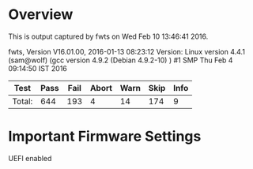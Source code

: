# Overview

This is output captured by fwts on Wed Feb 10 13:46:41 2016.

fwts, Version V16.01.00, 2016-01-13 08:23:12
Version: Linux version 4.4.1 (sam@wolf) (gcc version 4.9.2 (Debian 4.9.2-10) ) #1 SMP Thu Feb 4 09:14:50 IST 2016

| Test           |Pass |Fail |Abort|Warn |Skip |Info |
|----------------|-----|-----|-----|-----|-----|-----|
| Total:         |  644|  193|    4|   14|  174|    9|

# Important Firmware Settings

UEFI enabled
